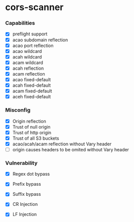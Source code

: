 cors-scanner
==

### Capabilities
- [x] preflight support
- [x] acao subdomain reflection
- [x] acao port reflection
- [x] acao wildcard
- [x] acah wildcard
- [x] acam wildcard
- [x] acah reflection
- [x] acam reflection
- [x] acao fixed-default
- [x] acah fixed-default
- [x] acam fixed-default
- [x] aceh fixed-default

### Misconfig
- [x] Origin reflection
- [x] Trust of null origin
- [x] Trust of http origin
- [x] Trust of all S3 buckets
- [x] acao/acah/acam reflection without Vary header
- [ ] origin causes headers to be omited without Vary header

### Vulnerability
- [x] Regex dot bypass
- [x] Prefix bypass
- [x] Suffix bypass
- [x] CR Injection
- [x] LF Injection

